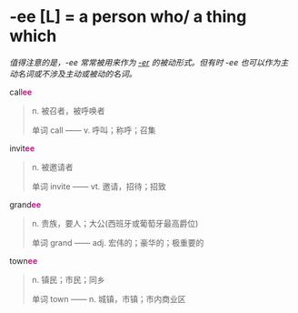 # -ee [L] = a person who/ a thing which

*值得注意的是，-ee 常常被用来作为 [-er](-er.md) 的被动形式。但有时 -ee 也可以作为主动名词或不涉及主动或被动的名词。*

call<b style="color: #C71585;">ee</b>
> n. 被召者，被呼唤者
>
> 单词 call —— v. 呼叫；称呼；召集

invit<b style="color: #C71585;">ee</b>
> n. 被邀请者
>
> 单词 invite —— vt. 邀请，招待；招致

grand<b style="color: #C71585;">ee</b>
> n. 贵族，要人；大公(西班牙或葡萄牙最高爵位)
>
> 单词 grand —— adj. 宏伟的；豪华的；极重要的

town<b style="color: #C71585;">ee</b>
> n. 镇民；市民；同乡
>
> 单词 town —— n. 城镇，市镇；市内商业区
